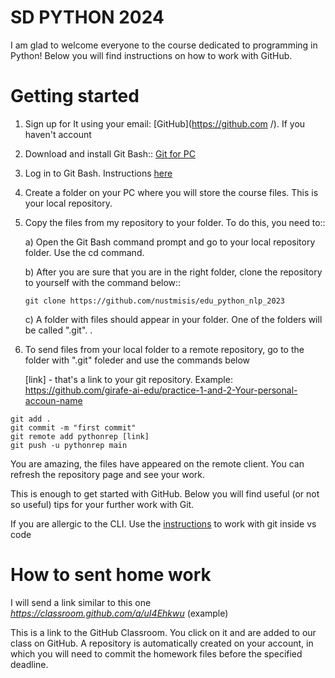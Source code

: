 # SD PYTHON 2024
I am glad to welcome everyone to the course dedicated to programming in Python!
Below you will find instructions on how to work with GitHub.

# Getting started
1. Sign up for It using your email: [GitHub](https://github.com /). If you haven't account
2. Download and install Git Bash:: [Git for PC](https://git-scm.com/downloads)
3. Log in to Git Bash. Instructions [here](https://kbroman.org/github_tutorial/pages/first_time.html)
4. Create a folder on your PC where you will store the course files. This is your local repository.
5. Copy the files from my repository to your folder. To do this, you need to::

    a) Open the Git Bash command prompt and go to your local repository folder. Use the cd command.

   b) After you are sure that you are in the right folder, clone the repository to yourself with the command below::
   ```
   git clone https://github.com/nustmisis/edu_python_nlp_2023
   ```
   c) A folder with files should appear in your folder. One of the folders will be called ".git". .

6. To send files from your local folder to a remote repository, go to the folder with ".git" foleder and use the commands below

   [link] - that's a link to your git repository. Example: https://github.com/girafe-ai-edu/practice-1-and-2-Your-personal-accoun-name
   
   
  ```
git add .
git commit -m "first commit"
git remote add pythonrep [link]
git push -u pythonrep main
   ```

You are amazing, the files have appeared on the remote client. You can refresh the repository page and see your work. 

This is enough to get started with GitHub. Below you will find useful (or not so useful) tips for your further work with Git.

If you are allergic to the CLI. Use the [instructions](https://code.visualstudio.com/docs/sourcecontrol/overview)  to work with git inside vs code

#

# How to sent home work

I will send a link similar to this one *https://classroom.github.com/a/uI4Ehkwu* (example)

This is a link to the GitHub Classroom. You click on it and are added to our class on GitHub. A repository is automatically created on your account, in which you will need to commit the homework files before the specified deadline. 
